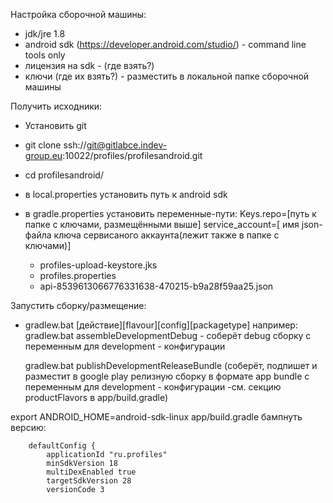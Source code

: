 Настройка сборочной машины:
- jdk/jre 1.8
- android sdk (https://developer.android.com/studio/) - command line tools only
- лицензия на sdk - (где взять?)
- ключи (где их взять?) - разместить в локальной папке сборочной машины

Получить исходники:
- Установить git
- git clone ssh://git@gitlabce.indev-group.eu:10022/profiles/profilesandroid.git

- cd profilesandroid/
- в local.properties установить путь к android sdk
- в gradle.properties установить переменные-пути: 
    Keys.repo=[путь к папке с ключами, размещёнными выше]
    service_account=[ имя json-файла ключа сервисаного аккаунта(лежит также в папке с ключами)]
    * profiles-upload-keystore.jks
    * profiles.properties
    * api-8539613066776331638-470215-b9a28f59aa25.json

Запустить сборку/размещение:
 - gradlew.bat [действие][flavour][config][packagetype]
    например: 
    gradlew.bat assembleDevelopmentDebug - соберёт debug сборку
    с переменным для development - конфигурации 
    
    gradlew.bat publishDevelopmentReleaseBundle
    (соберёт, подпишет и разместит в google play релизную сборку в формате app bundle
    с переменным для development - конфигурации -см. секцию  productFlavors  в app/build.gradle)


export ANDROID_HOME=android-sdk-linux
app/build.gradle
бампнуть версию:
```
    defaultConfig {
        applicationId "ru.profiles"
        minSdkVersion 18
        multiDexEnabled true
        targetSdkVersion 28
        versionCode 3
```

